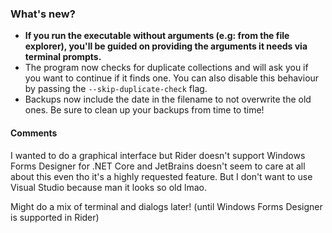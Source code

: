 ﻿### What's new?

* __If you run the executable without arguments (e.g: from the file explorer), you'll be guided on providing
the arguments it needs via terminal prompts.__
* The program now checks for duplicate collections and will ask you if you want to continue if it finds one.
You can also disable this behaviour by passing the `--skip-duplicate-check` flag.
* Backups now include the date in the filename to not overwrite the old ones. 
Be sure to clean up your backups from time to time!



#### Comments

I wanted to do a graphical interface but Rider doesn't support Windows Forms Designer for 
.NET Core and JetBrains doesn't seem to care at all about this even tho it's a highly requested
feature. But I don't want to use Visual Studio because man it looks so old lmao.

Might do a mix of terminal and dialogs later! (until Windows Forms Designer is supported in
Rider)
